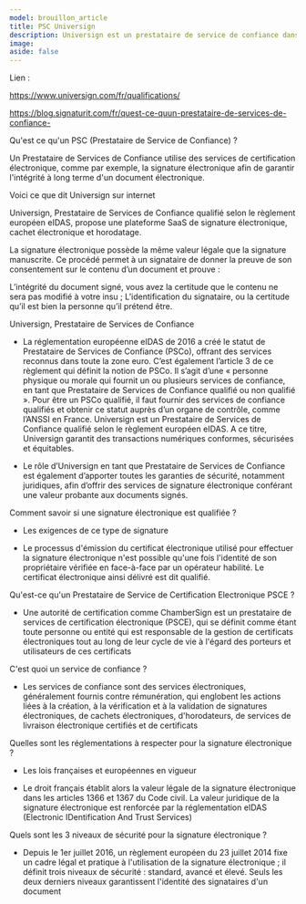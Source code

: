 ```yaml
---
model: brouillon_article
title: PSC Universign 
description: Universign est un prestataire de service de confiance dans la signature électronique
image: 
aside: false
---
```



Lien : 

https://www.universign.com/fr/qualifications/

https://blog.signaturit.com/fr/quest-ce-quun-prestataire-de-services-de-confiance-

Qu'est ce qu'un PSC (Prestataire de Service de Confiance) ?

Un Prestataire de Services de Confiance utilise des services de certification électronique, comme par exemple, la signature électronique afin de garantir l'intégrité à long terme d'un document électronique.

Voici ce que dit Universign sur internet

Universign, Prestataire de Services de Confiance qualifié selon le règlement européen eIDAS, propose une plateforme SaaS de signature électronique, cachet électronique et horodatage.

La signature électronique possède la même valeur légale que la signature manuscrite. Ce procédé permet à un signataire de donner la preuve de son consentement sur le contenu d’un document et prouve :

L’intégrité du document signé, vous avez la certitude que le contenu ne sera pas modifié à votre insu ;
L’identification du signataire, ou la certitude qu’il est bien la personne qu’il prétend être.

Universign, Prestataire de Services de Confiance
- La réglementation européenne eIDAS de 2016 a créé le statut de Prestataire de Services de Confiance (PSCo), offrant des services reconnus dans toute la zone euro. C’est également l’article 3 de ce règlement qui définit la notion de PSCo. Il s’agit d’une « personne physique ou morale qui fournit un ou plusieurs services de confiance, en tant que Prestataire de Services de Confiance qualifié ou non qualifié ». Pour être un PSCo qualifié, il faut fournir des services de confiance qualifiés et obtenir ce statut auprès d’un organe de contrôle, comme l’ANSSI en France. Universign est un Prestataire de Services de Confiance qualifié selon le règlement européen eIDAS. A ce titre, Universign garantit des transactions numériques conformes, sécurisées et équitables.

- Le rôle d’Universign en tant que Prestataire de Services de Confiance est également d’apporter toutes les garanties de sécurité, notamment juridiques, afin d’offrir des services de signature électronique conférant une valeur probante aux documents signés.

Comment savoir si une signature électronique est qualifiée ?
- Les exigences de ce type de signature

- Le processus d'émission du certificat électronique utilisé pour effectuer la signature électronique n'est possible qu'une fois l'identité de son propriétaire vérifiée en face-à-face par un opérateur habilité. Le certificat électronique ainsi délivré est dit qualifié.

Qu'est-ce qu'un Prestataire de Service de Certification Electronique PSCE ?
- Une autorité de certification comme ChamberSign est un prestataire de services de certification électronique (PSCE), qui se définit comme étant toute personne ou entité qui est responsable de la gestion de certificats électroniques tout au long de leur cycle de vie à l'égard des porteurs et utilisateurs de ces certificats

C'est quoi un service de confiance ?
- Les services de confiance sont des services électroniques, généralement fournis contre rémunération, qui englobent les actions liées à la création, à la vérification et à la validation de signatures électroniques, de cachets électroniques, d'horodateurs, de services de livraison électronique certifiés et de certificats 

Quelles sont les réglementations à respecter pour la signature électronique ?
- Les lois françaises et européennes en vigueur

- Le droit français établit alors la valeur légale de la signature électronique dans les articles 1366 et 1367 du Code civil. La valeur juridique de la signature électronique est renforcée par la réglementation eIDAS (Electronic IDentification And Trust Services)

Quels sont les 3 niveaux de sécurité pour la signature électronique ?
- Depuis le 1er juillet 2016, un règlement européen du 23 juillet 2014 fixe un cadre légal et pratique à l'utilisation de la signature électronique ; il définit trois niveaux de sécurité : standard, avancé et élevé. Seuls les deux derniers niveaux garantissent l'identité des signataires d'un document